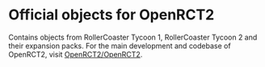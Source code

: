 # Official objects for OpenRCT2
Contains objects from RollerCoaster Tycoon 1, RollerCoaster Tycoon 2 and their expansion packs.
For the main development and codebase of OpenRCT2, visit [OpenRCT2/OpenRCT2](https://github.com/OpenRCT2/OpenRCT2).
